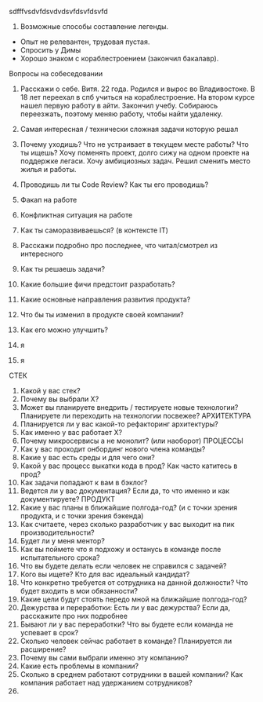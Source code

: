 
sdfffvsdvfdsvdvdsvfdsvfdsvfd

1. Возможные способы составление легенды.
- Опыт не релевантен, трудовая пустая.
- Спросить у Димы
- Хорошо знаком с кораблестроением (закончил бакалавр). 


Вопросы на собеседовании

1. Расскажи о себе.
Витя. 22 года. Родился и вырос во Владивостоке. В 18 лет переехал в спб учиться на кораблестроение. На втором курсе нашел первую работу в айти. Закончил учебу. Собираюсь переезжать, поэтому меняю работу, чтобы найти удаленку.
2. Самая интересная / технически сложная задачи которую решал
3. Почему уходишь? Что не устраивает в текущем месте работы? Что ты ищешь?
Хочу поменять проект, долго сижу на одном проекте на поддержке легаси. Хочу амбициозных задач. Решил сменить место жилья и работы.
4. Проводишь ли ты Code Review? Как ты его проводишь?

5. Факап на работе
6. Конфликтная ситуация на работе
7. Как ты саморазвиваешься? (в контексте IT)
8. Расскажи подробно про последнее, что читал/смотрел из интересного
9. Как ты решаешь задачи?
10. Какие большие фичи предстоит разработать? 
11. Какие основные направления развития продукта?
12. Что бы ты изменил в продукте своей компании?  
13. Как его можно улучшить?
14. я
15. я



СТЕК
1. Какой у вас стек?
2. Почему вы выбрали X?
3. Может вы планируете внедрить / тестируете новые технологии? Планируете ли переходить на технологии посвежее?
АРХИТЕКТУРА
1. Планируется ли у вас какой-то рефакторинг архитектуры?
2. Как именно у вас работает X?
3. Почему микросервисы а не монолит? (или наоборот)
ПРОЦЕССЫ
1. Как у вас проходит онбординг нового члена команды?
2. Какие у вас есть среды и для чего они?
3. Какой у вас процесс выкатки кода в прод? Как часто катитесь в прод?
4. Как задачи попадают к вам в бэклог?
5. Ведется ли у вас документация? Если да, то что именно и как документируете?
ПРОДУКТ
1. Какие у вас планы в ближайшие полгода-год? (и с точки зрения продукта, и с точки зрения бэкенда)
2. Как считаете, через сколько разработчик у вас выходит на пик производительности?
3. Будет ли у меня ментор?
4. Как вы поймете что я подхожу и останусь в команде после испытательного срока?
5. Что вы будете делать если человек не справился с задачей?
6. Кого вы ищете? Кто для вас идеальный кандидат?
7. Что конкретно требуется от сотрудника на данной должности? Что будет входить в мои обязанности?
8. Какие цели будут стоять передо мной на ближайшие полгода-год?
9. Дежурства и переработки:  Есть ли у вас дежурства? Если да, расскажите про них подробнее
10. Бывают ли у вас переработки? Что вы будете если команда не успевает в срок?
11. Сколько человек сейчас работает в команде? Планируется ли расширение?
12. Почему вы сами выбрали именно эту компанию?
13. Какие есть проблемы в компании?
14. Сколько в среднем работают сотрудники в вашей компании? Как компания работает над удержанием сотрудников?
15. 
